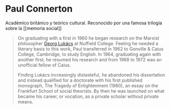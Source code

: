 # Paul Connerton
Académico británico y teórico cultural. Reconocido por una famosa trilogía sobre la [[memoria social]]

> On graduating with a first in 1960 he began research on the Marxist philosopher [Georg Lukács](https://www.versobooks.com/authors/297-georg-lukacs) at Nuffield College. Feeling he needed a literary basis to this work, Paul transferred in 1962 to Gonville & Caius College, Cambridge, to study English. In 1964, graduating again with another first, he resumed his research and from 1968 to 1972 was an unofficial fellow of Caius.
> 
> Finding Lukács increasingly distasteful, he abandoned his dissertation and instead qualified for a doctorate with his first published monograph, The Tragedy of Enlightenment (1980), an essay on the Frankfurt School of social theorists. By then he was launched on what became his career, or vocation, as a private scholar without private means.

[^Boyle2019]: Boyle, Nicholas 19 agosto 2019 *Paul Connerton Obituary* The Guardian, tomado de <https://www.theguardian.com/books/2019/aug/19/paul-connerton-obituary> el 2024-04-28 
